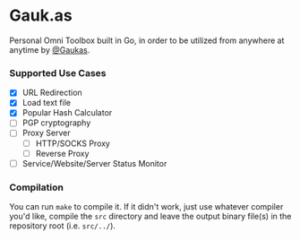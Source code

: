 # Gauk.as
Personal Omni Toolbox built in Go, in order to be utilized from anywhere at anytime by [@Gaukas](https://github.com/Gaukas). 

### Supported Use Cases

- [x] URL Redirection
- [x] Load text file
- [x] Popular Hash Calculator
- [ ] PGP cryptography
- [ ] Proxy Server
    - [ ] HTTP/SOCKS Proxy
    - [ ] Reverse Proxy
- [ ] Service/Website/Server Status Monitor

### Compilation

You can run `make` to compile it. If it didn't work, just use whatever compiler you'd like, compile the `src` directory and leave the output binary file(s) in the repository root (i.e. `src/../`). 
